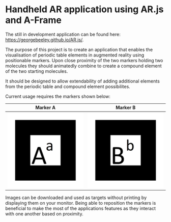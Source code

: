 # Handheld AR application using AR.js and A-Frame

The still in development application can be found here: https://georgebeeley.github.io/AR.js/.

The purpose of this project is to create an application that enables the visualisation of periodic table elements in augmented reality using positionable markers. Upon close proximity of the two markers holding two molecules they should animatedly combine to create a compound element of the two starting molecules.

It should be designed to allow extendability of adding additional elements from the periodic table and compound element possibilites.

Current usage requires the markers shown below:

Marker A                   |  Marker B
:-------------------------:|:-------------------------:
![A](https://github.com/GeorgeBeeley/georgebeeley.github.io/blob/master/AR.js/images/marker_a.png)  | ![B](https://github.com/GeorgeBeeley/georgebeeley.github.io/blob/master/AR.js/images/marker_b.png)

Images can be downloaded and used as targets without printing by displaying them on your monitor. Being able to reposition the markers is beneficial to make the most of the applications features as they interact with one another based on proximity.
